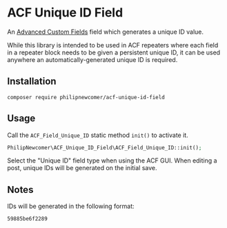 # ACF Unique ID Field

An [Advanced Custom Fields](https://www.advancedcustomfields.com/) field which generates a unique ID value.

While this library is intended to be used in ACF repeaters where each field in a repeater block needs to be given a persistent unique ID, it can be used anywhere an automatically-generated unique ID is required.

## Installation

```
composer require philipnewcomer/acf-unique-id-field
```

## Usage

Call the `ACF_Field_Unique_ID` static method `init()` to activate it.

```php
PhilipNewcomer\ACF_Unique_ID_Field\ACF_Field_Unique_ID::init();
```

Select the "Unique ID" field type when using the ACF GUI. When editing a post, unique IDs will be generated on the initial save.

## Notes

IDs will be generated in the following format:
```
59885be6f2289
```
